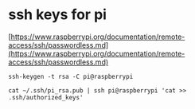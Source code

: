 # ssh keys for pi

[https://www.raspberrypi.org/documentation/remote-access/ssh/passwordless.md](https://www.raspberrypi.org/documentation/remote-access/ssh/passwordless.md)

`ssh-keygen -t rsa -C pi@raspberrypi`

`cat ~/.ssh/pi_rsa.pub | ssh pi@raspberrypi 'cat >> .ssh/authorized_keys'`



